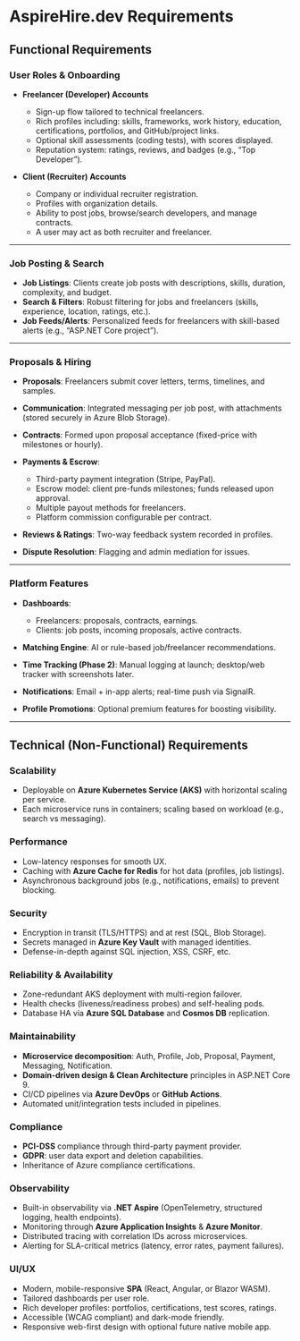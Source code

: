 # AspireHire.dev Requirements

## Functional Requirements

### User Roles & Onboarding

* **Freelancer (Developer) Accounts**

  * Sign-up flow tailored to technical freelancers.
  * Rich profiles including: skills, frameworks, work history, education, certifications, portfolios, and GitHub/project links.
  * Optional skill assessments (coding tests), with scores displayed.
  * Reputation system: ratings, reviews, and badges (e.g., “Top Developer”).

* **Client (Recruiter) Accounts**

  * Company or individual recruiter registration.
  * Profiles with organization details.
  * Ability to post jobs, browse/search developers, and manage contracts.
  * A user may act as both recruiter and freelancer.

---

### Job Posting & Search

* **Job Listings**: Clients create job posts with descriptions, skills, duration, complexity, and budget.
* **Search & Filters**: Robust filtering for jobs and freelancers (skills, experience, location, ratings, etc.).
* **Job Feeds/Alerts**: Personalized feeds for freelancers with skill-based alerts (e.g., “ASP.NET Core project”).

---

### Proposals & Hiring

* **Proposals**: Freelancers submit cover letters, terms, timelines, and samples.
* **Communication**: Integrated messaging per job post, with attachments (stored securely in Azure Blob Storage).
* **Contracts**: Formed upon proposal acceptance (fixed-price with milestones or hourly).
* **Payments & Escrow**:

  * Third-party payment integration (Stripe, PayPal).
  * Escrow model: client pre-funds milestones; funds released upon approval.
  * Multiple payout methods for freelancers.
  * Platform commission configurable per contract.
* **Reviews & Ratings**: Two-way feedback system recorded in profiles.
* **Dispute Resolution**: Flagging and admin mediation for issues.

---

### Platform Features

* **Dashboards**:

  * Freelancers: proposals, contracts, earnings.
  * Clients: job posts, incoming proposals, active contracts.
* **Matching Engine**: AI or rule-based job/freelancer recommendations.
* **Time Tracking (Phase 2)**: Manual logging at launch; desktop/web tracker with screenshots later.
* **Notifications**: Email + in-app alerts; real-time push via SignalR.
* **Profile Promotions**: Optional premium features for boosting visibility.

---

## Technical (Non-Functional) Requirements

### Scalability

* Deployable on **Azure Kubernetes Service (AKS)** with horizontal scaling per service.
* Each microservice runs in containers; scaling based on workload (e.g., search vs messaging).

### Performance

* Low-latency responses for smooth UX.
* Caching with **Azure Cache for Redis** for hot data (profiles, job listings).
* Asynchronous background jobs (e.g., notifications, emails) to prevent blocking.

### Security

* Encryption in transit (TLS/HTTPS) and at rest (SQL, Blob Storage).
* Secrets managed in **Azure Key Vault** with managed identities.
* Defense-in-depth against SQL injection, XSS, CSRF, etc.

### Reliability & Availability

* Zone-redundant AKS deployment with multi-region failover.
* Health checks (liveness/readiness probes) and self-healing pods.
* Database HA via **Azure SQL Database** and **Cosmos DB** replication.

### Maintainability

* **Microservice decomposition**: Auth, Profile, Job, Proposal, Payment, Messaging, Notification.
* **Domain-driven design & Clean Architecture** principles in ASP.NET Core 9.
* CI/CD pipelines via **Azure DevOps** or **GitHub Actions**.
* Automated unit/integration tests included in pipelines.

### Compliance

* **PCI-DSS** compliance through third-party payment provider.
* **GDPR**: user data export and deletion capabilities.
* Inheritance of Azure compliance certifications.

### Observability

* Built-in observability via **.NET Aspire** (OpenTelemetry, structured logging, health endpoints).
* Monitoring through **Azure Application Insights** & **Azure Monitor**.
* Distributed tracing with correlation IDs across microservices.
* Alerting for SLA-critical metrics (latency, error rates, payment failures).

### UI/UX

* Modern, mobile-responsive **SPA** (React, Angular, or Blazor WASM).
* Tailored dashboards per user role.
* Rich developer profiles: portfolios, certifications, test scores, ratings.
* Accessible (WCAG compliant) and dark-mode friendly.
* Responsive web-first design with optional future native mobile app.
